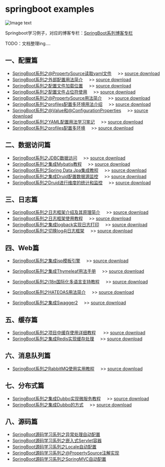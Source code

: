 # springboot examples

![Image text](https://img-blog.csdnimg.cn/20190918140145169.png)

Springboot学习例子，对应的博客专栏：[SpringBoot系列博客专栏](https://blog.csdn.net/u014427391/category_9195353.html)

TODO：文档整理ing....
## 一、配置篇
* [SpringBoot系列之@PropertySource读取yaml文件](https://blog.csdn.net/u014427391/article/details/103235131)&nbsp;&nbsp;&nbsp; &nbsp;>> [source download](https://github.com/u014427391/springbootexamples/tree/master/springboot-config)
* [SpringBoot系列之外部配置用法简介](https://blog.csdn.net/u014427391/article/details/102995991)&nbsp;&nbsp;&nbsp; &nbsp;>> [source download](https://github.com/u014427391/springbootexamples/tree/master/springboot-config)
* [SpringBoot系列之配置文件加载位置](https://blog.csdn.net/u014427391/article/details/102994600)&nbsp;&nbsp;&nbsp; &nbsp;>> [source download](https://github.com/u014427391/springbootexamples/tree/master/springboot-config)
* [SpringBoot系列之配置文件占位符使用](https://blog.csdn.net/u014427391/article/details/102985940)&nbsp;&nbsp;&nbsp; &nbsp;>> [source download](https://github.com/u014427391/springbootexamples/tree/master/springboot-config)
* [SpringBoot系列之@PropertySource用法简介](https://blog.csdn.net/u014427391/article/details/102931513)&nbsp;&nbsp;&nbsp; &nbsp;>> [source download](https://github.com/u014427391/springbootexamples/tree/master/springboot-config)
* [SpringBoot系列之profiles配置多环境用法介绍](https://blog.csdn.net/u014427391/article/details/102931424)&nbsp;&nbsp;&nbsp; &nbsp;>> [source download](https://github.com/u014427391/springbootexamples/tree/master/springboot-config)
* [SpringBoot系列之@Value和@ConfigurationProperties](https://blog.csdn.net/u014427391/article/details/102887045)&nbsp;&nbsp;&nbsp; &nbsp;>> [source download](https://github.com/u014427391/springbootexamples/tree/master/springboot-config)
* [SpringBoot系列之YAML配置用法学习笔记](https://blog.csdn.net/u014427391/article/details/102877780)&nbsp;&nbsp;&nbsp; &nbsp;>> [source download](https://github.com/u014427391/springbootexamples/tree/master/springboot-config)
* [SpringBoot系列之profiles配置多环境](https://blog.csdn.net/u014427391/article/details/89792248)&nbsp;&nbsp;&nbsp; &nbsp;>> [source download](https://github.com/u014427391/springbootexamples/tree/master/springboot-config)

## 二、数据访问篇
* [SpringBoot系列之JDBC数据访问](https://blog.csdn.net/u014427391/article/details/103538659)&nbsp;&nbsp;&nbsp; &nbsp;>> [source download](https://github.com/u014427391/springbootexamples/tree/master/sppringboot-jdbc)
* [SpringBoot系列之集成Mybatis教程](https://blog.csdn.net/u014427391/article/details/103547514)&nbsp;&nbsp;&nbsp; &nbsp;>> [source download](https://github.com/u014427391/springbootexamples/tree/master/springboot-mybatis)
* [SpringBoot系列之Spring Data Jpa集成教程](https://blog.csdn.net/u014427391/article/details/103547514)&nbsp;&nbsp;&nbsp; &nbsp;>> [source download](https://github.com/u014427391/springbootexamples/tree/master/springboot-jpa)
* [SpringBoot系列之集成Druid配置数据源监控](https://blog.csdn.net/u014427391/article/details/103547228)&nbsp;&nbsp;&nbsp; &nbsp;>> [source download](https://github.com/u014427391/springbootexamples/tree/master/sppringboot-jdbc)
* [SpringBoot系列之Druid进行维度的统计和监控](https://blog.csdn.net/u014427391/article/details/70890506)&nbsp;&nbsp;&nbsp; &nbsp;>> [source download](https://github.com/u014427391/springbootexamples/tree/master/sppringboot-jdbc)

## 三、日志篇
* [SpringBoot系列之日志框架介绍及其原理简介](https://blog.csdn.net/u014427391/article/details/103082396)&nbsp;&nbsp;&nbsp; &nbsp;>> [source download](https://github.com/u014427391/springbootexamples/tree/master/springboot-logging-logback)
* [SpringBoot系列之日志框架使用教程](https://smilenicky.blog.csdn.net/article/details/103101517)&nbsp;&nbsp;&nbsp; &nbsp;>> [source download](https://github.com/u014427391/springbootexamples/tree/master/springboot-logging-logback)
* [SpringBoot系列之集成logback实现日志打印](https://blog.csdn.net/u014427391/article/details/86848207)&nbsp;&nbsp;&nbsp; &nbsp;>> [source download](https://github.com/u014427391/springbootexamples/tree/master/springboot-logging-logback)
* [SpringBoot系列之切换log4j日志框架](https://blog.csdn.net/u014427391/article/details/103108102)&nbsp;&nbsp;&nbsp; &nbsp;>> [source download](https://github.com/u014427391/springbootexamples/tree/master/springboot-logging-log4j)

## 四、Web篇
* [SpringBoot系列之集成jsp模板引擎](https://blog.csdn.net/u014427391/article/details/103445785)&nbsp;&nbsp;&nbsp; &nbsp;>> [source download](https://github.com/u014427391/springbootexamples/tree/master/springboot-jsp)
* [SpringBoot系列之集成Thymeleaf用法手册](https://blog.csdn.net/u014427391/article/details/103241846)&nbsp;&nbsp;&nbsp; &nbsp;>> [source download](https://github.com/thymeleaf/thymeleafexamples-gtvg)
* [SpringBoot系列之i18n国际化多语言支持教程](https://blog.csdn.net/u014427391/article/details/103226530)&nbsp;&nbsp;&nbsp; &nbsp;>> [source download](https://github.com/u014427391/springbootexamples/tree/master/springboot-web)

* [SpringBoot系列之HATEOAS用法简介](https://blog.csdn.net/u014427391/article/details/102650252)&nbsp;&nbsp;&nbsp; &nbsp;>> [source download](https://github.com/u014427391/springbootexamples/tree/master/springboot-hateoas)
* [SpringBoot系列之集成Swagger2](https://blog.csdn.net/u014427391/article/details/102650252)&nbsp;&nbsp;&nbsp; &nbsp;>> [source download](https://github.com/u014427391/springbootexamples)

## 五、缓存篇
* [SpringBoot系列之项目中缓存使用详细教程](https://blog.csdn.net/u014427391/article/details/105226170)     &nbsp;&nbsp;&nbsp; &nbsp;>> [source download](https://github.com/u014427391/springbootexamples/tree/master/springboot-cache)
* [SpringBoot系列之集成Redis实现缓存处理](https://blog.csdn.net/u014427391/article/details/78799623)&nbsp;&nbsp;&nbsp; &nbsp;>> [source download](https://github.com/u014427391/jeeplatform)

## 六、消息队列篇
* [SpringBoot系列之RabbitMQ使用实用教程](https://blog.csdn.net/u014427391/article/details/105414281)&nbsp;&nbsp;&nbsp; &nbsp;>> [source download](https://github.com/u014427391/springbootexamples/tree/master/springboot-rabbitmq)
## 七、分布式篇
* [SpringBoot系列之集成Dubbo实现微服务教程](https://blog.csdn.net/u014427391/article/details/103848114)&nbsp;&nbsp;&nbsp; &nbsp;>> [source download](https://github.com/u014427391/springbootexamples/tree/master/springboot-dubbo)
* [SpringBoot系列之集成Dubbo的方式](https://blog.csdn.net/u014427391/article/details/103945442)&nbsp;&nbsp;&nbsp; &nbsp;>> [source download](https://github.com/u014427391/springbootexamples/tree/master/springboot-dubbo)

## 八、源码篇
* [SpringBoot源码学习系列之异常处理自动配置](https://blog.csdn.net/u014427391/article/details/103334278)
* [SpringBoot源码学习系列之嵌入式Servlet容器](https://blog.csdn.net/u014427391/article/details/103425427)
* [SpringBoot源码学习系列之Locale自动配置](https://blog.csdn.net/u014427391/article/details/103258401)
* [SpringBoot源码学习系列之@PropertySource注解实现](https://blog.csdn.net/u014427391/article/details/103258216)
* [SpringBoot源码学习系列之SpringMVC自动配置](https://blog.csdn.net/u014427391/article/details/103240199)


